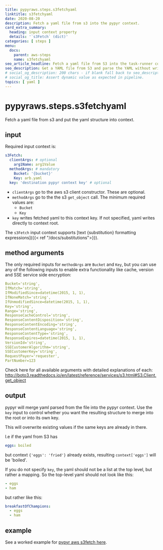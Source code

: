 ```yaml
---
title: pypyraws.steps.s3fetchyaml
linktitle: s3fetchyaml
date: 2020-08-20
description: Fetch a yaml file from s3 into the pypyr context.
card_extra_summary:
  heading: input context property
  details: '`s3Fetch` (dict)'
categories: [ steps ]
menu:
  docs:
    parent: aws-steps
    name: s3fetchyaml
seo_article_headline: Fetch a yaml file from S3 into the task-runner context.
seo_description: Get a YAML file from S3 and parse the YAML without writing code. 
# social_og_description: 200 chars - if blank fall back to seo_description then description
# social_og_title: Assert dynamic value as expected in pipeline.
topics: [ yaml ]
---
```

# pypyraws.steps.s3fetchyaml
Fetch a yaml file from s3 and put the yaml structure into context.

## input
Required input context is:

```yaml
s3Fetch:
  clientArgs: # optional
    arg1Name: arg1Value
  methodArgs: # mandatory
    Bucket: '{bucket}'
    Key: arb.yaml
  key: 'destination pypyr context key' # optional
```

- `clientArgs` go to the aws s3 client constructor. These are optional.
- `methodArgs` go to the the s3 `get_object` call. The minimum required 
   values are:
    - `Bucket`
    - `Key`
- `key` writes fetched yaml to this context key. If not specified, yaml 
  writes directly to context root.

The `s3Fetch` input context supports [text {substitution} formatting expressions]({{< ref "/docs/substitutions">}}).

## method arguments
The only required inputs for `methodArgs` are `Bucket` and `Key`, but you can 
use any of the following inputs to enable extra functionality like cache, 
version and SSE service side encryption:

```yaml
Bucket='string',
IfMatch='string',
IfModifiedSince=datetime(2015, 1, 1),
IfNoneMatch='string',
IfUnmodifiedSince=datetime(2015, 1, 1),
Key='string',
Range='string',
ResponseCacheControl='string',
ResponseContentDisposition='string',
ResponseContentEncoding='string',
ResponseContentLanguage='string',
ResponseContentType='string',
ResponseExpires=datetime(2015, 1, 1),
VersionId='string',
SSECustomerAlgorithm='string',
SSECustomerKey='string',
RequestPayer='requester',
PartNumber=123
```

Check here for all available arguments with detailed explanations of each: 
<http://boto3.readthedocs.io/en/latest/reference/services/s3.html#S3.Client.get_object>

## output
pypyr will merge yaml parsed from the file into the pypyr context. Use the 
`key` input to control whether you want the resulting structure to merge into 
the root or into its own key. 

This will overwrite existing values if the same keys are already in there.

I.e if the yaml from S3 has

```yaml
eggs: boiled
```

but context `{'eggs': 'fried'}` already exists, resulting `context['eggs']` will be 'boiled'.

If you do not specify `key`, the yaml should not be a list at the top
level, but rather a mapping. So the top-level yaml should not look like
this:

```yaml
- eggs
- ham
```

but rather like this:

```yaml
breakfastOfChampions:
  - eggs
  - ham
```

## example
See a worked example for [pypyr aws s3fetch
here](https://github.com/pypyr/pypyr-example/blob/main/pipelines/aws-s3fetch.yaml).
